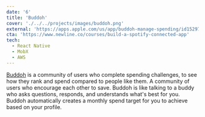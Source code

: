 ```yaml
---
date: '6'
title: 'Buddoh'
cover: './../../projects/images/buddoh.png'
external: 'https://apps.apple.com/us/app/buddoh-manage-spending/id1529751704'
cta: 'https://www.newline.co/courses/build-a-spotify-connected-app'
tech:
  - React Native 
  - MobX 
  - AWS
---
```


[Buddoh](https://apps.apple.com/us/app/buddoh-manage-spending/id1529751704) is a community of users who complete spending challenges, to see how they rank and spend compared to people like them. A community of users who encourage each other to save. Buddoh is like talking to a buddy who asks questions, responds, and understands what's best for you. Buddoh automatically creates a monthly spend target for you to achieve based on your profile.